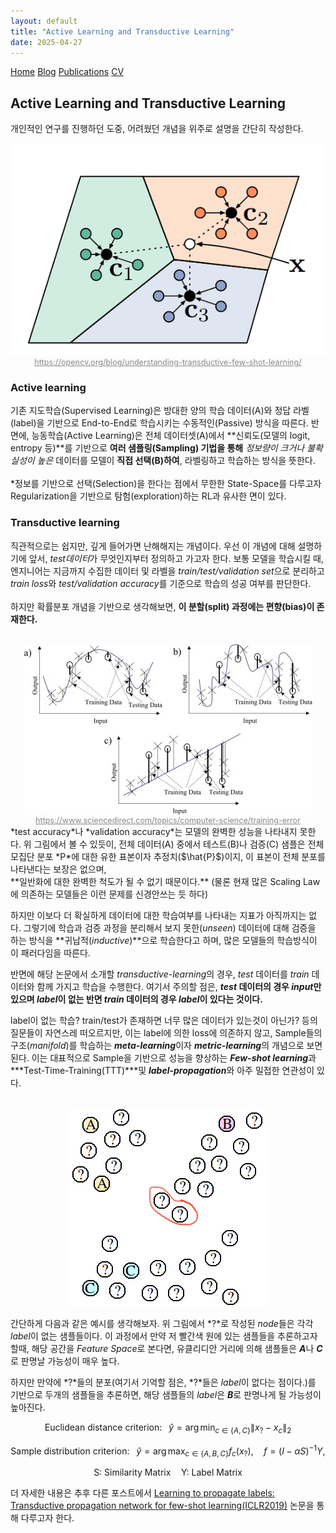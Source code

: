 ```yaml
---
layout: default
title: "Active Learning and Transductive Learning"
date: 2025-04-27
---
```


<nav>
  <a href="/">Home</a>
  <a href="/blog/">Blog</a>
  <a href="/publications/">Publications</a>
  <a href="/assets/files/CV_PHJ.pdf">CV</a>
</nav>  

## Active Learning and Transductive Learning

개인적인 연구를 진행하던 도중, 어려웠던 개념을 위주로 설명을 간단히 작성한다.

<div style="text-align: center;">
  <img src="/assets/images/posts/ALTL-0" alt="이미지 설명" style="max-width: 100%; height: auto; display: block; margin: 0 auto;">
</div>
<div style="text-align: center;">
  <a href="https://opencv.org/blog/understanding-transductive-few-shot-learning/" style="font-size: 0.9em; color: #888;">https://opencv.org/blog/understanding-transductive-few-shot-learning/</a>
</div>

### **Active learning** <br/>
기존 지도학습(Supervised Learning)은 방대한 양의 학습 데이터(A)와 정답 라벨(label)을 기반으로 End-to-End로 학습시키는 수동적인(Passive) 방식을 따른다. 반면에, 능동학습(Active Learning)은 전체 데이터셋(A)에서 **신뢰도(모델의 logit, entropy 등)**를 기반으로 **여러 샘플링(Sampling) 기법을 통해** *정보량이 크거나* *불확실성이 높은* 데이터를 모델이 **직접 선택(B)하여**, 라벨링하고 학습하는 방식을 뜻한다.  <br/><br/> *정보를 기반으로 선택(Selection)을 한다는 점에서 무한한 State-Space를 다루고자 Regularization을 기반으로 탐험(exploration)하는 RL과 유사한 면이 있다.<br/>
### **Transductive learning** <br/>
직관적으로는 쉽지만, 깊게 들어가면 난해해지는 개념이다. 우선 이 개념에 대해 설명하기에 앞서, *test데이터*가 무엇인지부터 정의하고 가고자 한다. 보통 모델을 학습시킬 때, 엔지니어는 지금까지 수집한 데이터 및 라벨을 *train/test/validation set*으로 분리하고 *train loss*와 *test/validation accuracy*를 기준으로 학습의 성공 여부를 판단한다. <br/><br/>
하지만 확률분포 개념을 기반으로 생각해보면, **이 분할(split) 과정에는 편향(bias)이 존재한다.** <br/><br/>
<div style="text-align: center;">
  <img src="/assets/images/posts/TAL-0.jpg" alt="이미지 설명" style="max-width: 100%; height: auto; display: block; margin: 0 auto;">
</div>
<div style="text-align: center;">
  <a href="https://www.sciencedirect.com/topics/computer-science/training-error" style="font-size: 0.9em; color: #888;">https://www.sciencedirect.com/topics/computer-science/training-error</a>
</div>
*test accuracy*나 *validation accuracy*는 모델의 완벽한 성능을 나타내지 못한다. 위 그림에서 볼 수 있듯이, 전체 데이터(A) 중에서 테스트(B)나 검증(C) 샘플은 전체 모집단 분포 *P*에 대한 유한 표본이자 추정치($\hat{P}$)이지, 이 표본이 전체 분포를 나타낸다는 보장은 없으며,<br/> **일반화에 대한 완벽한 척도가 될 수 없기 때문이다.** (물론 현재 많은 Scaling Law에 의존하는 모델들은 이런 문제를 신경안쓰는 듯 하다)

하지만 이보다 더 확실하게 데이터에 대한 학습여부를 나타내는 지표가 아직까지는 없다. 그렇기에  학습과 검증 과정을 분리해서 보지 못한(*unseen*) 데이터에 대해 검증을 하는 방식을 **귀납적(*inductive*)**으로 학습한다고 하며, 많은 모델들의 학습방식이 이 패러다임을 따른다.

반면에 해당 논문에서 소개할 *transductive-learning*의 경우, *test* 데이터를 *train* 데이터와 함께 가지고 학습을 수행한다. 여기서 주의할 점은, ***test* 데이터의 경우 *input*만 있으며 *label*이 없는 반면 *train* 데이터의 경우 *label*이 있다는 것이다.**

label이 없는 학습? train/test가 존재하면 너무 많은 데이터가 있는것이 아닌가? 등의 질문들이 자연스레 떠오르지만, 이는 label에 의한 loss에 의존하지 않고, Sample들의 구조(*manifold*)를 학습하는 ***meta-learning***이자 ***metric-learning***의 개념으로 보면 된다. 이는 대표적으로 Sample을 기반으로 성능을 향상하는 ***Few-shot learning***과 ***Test-Time-Training(TTT)***및 ***label-propagation***와 아주 밀접한 연관성이 있다.<br/><br/>

<div style="text-align: center;">
  <img src="/assets/images/posts/ALTL-1" alt="이미지 설명" style="max-width: 100%; height: auto; display: block; margin: 0 auto;">
</div>

간단하게 다음과 같은 예시를 생각해보자. 위 그림에서 *?*로 작성된 *node*들은 각각 *label*이 없는 샘플들이다. 이 과정에서 만약 저 빨간색 원에 있는 샘플들을 추론하고자 할때, 해당 공간을 *Feature Space*로 본다면, 유클리디안 거리에 의해 샘플들은 ***A***나 ***C***로 판명날 가능성이 매우 높다.

하지만 만약에 *?*들의 분포(여기서 기억할 점은, *?*들은 *label*이 없다는 점이다.)를 기반으로 두개의 샘플들을 추론하면, 해당 샘플들의 *label*은 ***B***로 판명나게 될 가능성이 높아진다.

<div class="math-display">

$$
\text{Euclidean distance criterion: } 
\;\; \hat{y} = \arg\min_{c \in \{A,C\}} \|x_{?} - x_c\|_2
$$

$$
\text{Sample distribution criterion: } 
\;\; \hat{y} = \arg\max_{c \in \{A,B,C\}} f_c(x_{?}), 
\quad f = (I - \alpha S)^{-1} Y ,  
$$

$$
\text{S: Similarity Matrix} \quad \text{Y: Label Matrix}
$$

</div>

더 자세한 내용은 추후 다른 포스트에서 [Learning to propagate labels: Transductive propagation network for few-shot learning(ICLR2019)](https://arxiv.org/pdf/1805.10002) 논문을 통해 다루고자 한다.

<br/><br/><br/><br/><br/><br/>